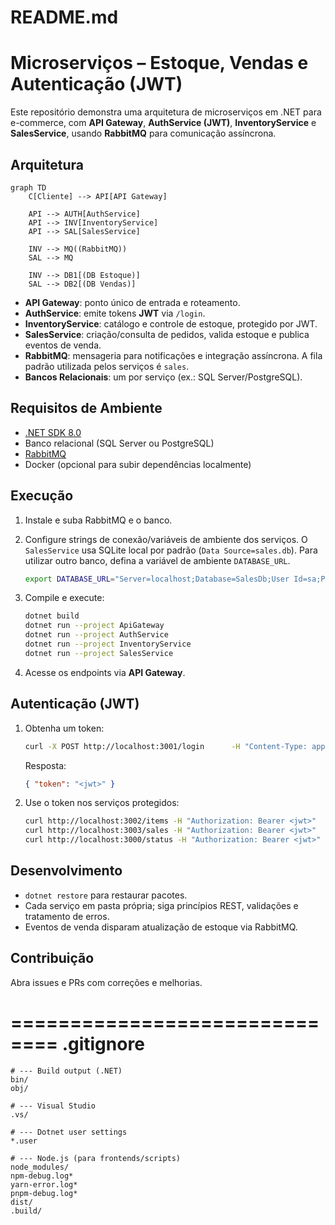 README.md
==============================
# Microserviços – Estoque, Vendas e Autenticação (JWT)

Este repositório demonstra uma arquitetura de microserviços em .NET para e-commerce, com **API Gateway**, **AuthService (JWT)**, **InventoryService** e **SalesService**, usando **RabbitMQ** para comunicação assíncrona.

## Arquitetura

```mermaid
graph TD
    C[Cliente] --> API[API Gateway]

    API --> AUTH[AuthService]
    API --> INV[InventoryService]
    API --> SAL[SalesService]

    INV --> MQ((RabbitMQ))
    SAL --> MQ

    INV --> DB1[(DB Estoque)]
    SAL --> DB2[(DB Vendas)]
```

- **API Gateway**: ponto único de entrada e roteamento.
- **AuthService**: emite tokens **JWT** via `/login`.
- **InventoryService**: catálogo e controle de estoque, protegido por JWT.
- **SalesService**: criação/consulta de pedidos, valida estoque e publica eventos de venda.
- **RabbitMQ**: mensageria para notificações e integração assíncrona. A fila padrão utilizada pelos serviços é `sales`.
- **Bancos Relacionais**: um por serviço (ex.: SQL Server/PostgreSQL).

## Requisitos de Ambiente

- [.NET SDK 8.0](https://dotnet.microsoft.com/en-us/download)
- Banco relacional (SQL Server ou PostgreSQL)
- [RabbitMQ](https://www.rabbitmq.com/download.html)
- Docker (opcional para subir dependências localmente)

## Execução

1. Instale e suba RabbitMQ e o banco.
2. Configure strings de conexão/variáveis de ambiente dos serviços.
   O `SalesService` usa SQLite local por padrão (`Data Source=sales.db`). Para utilizar outro banco, defina a variável de ambiente `DATABASE_URL`.

   ```bash
   export DATABASE_URL="Server=localhost;Database=SalesDb;User Id=sa;Password=Your_password123;"
   ```

3. Compile e execute:
   ```bash
   dotnet build
   dotnet run --project ApiGateway
   dotnet run --project AuthService
   dotnet run --project InventoryService
   dotnet run --project SalesService
   ```
4. Acesse os endpoints via **API Gateway**.

## Autenticação (JWT)

1. Obtenha um token:
   ```bash
   curl -X POST http://localhost:3001/login      -H "Content-Type: application/json"      -d '{"username":"user","password":"pass"}'
   ```
   Resposta:
   ```json
   { "token": "<jwt>" }
   ```
2. Use o token nos serviços protegidos:
   ```bash
   curl http://localhost:3002/items -H "Authorization: Bearer <jwt>"
   curl http://localhost:3003/sales -H "Authorization: Bearer <jwt>"
   curl http://localhost:3000/status -H "Authorization: Bearer <jwt>"  # via Gateway
   ```

## Desenvolvimento

- `dotnet restore` para restaurar pacotes.
- Cada serviço em pasta própria; siga princípios REST, validações e tratamento de erros.
- Eventos de venda disparam atualização de estoque via RabbitMQ.

## Contribuição

Abra issues e PRs com correções e melhorias.


==============================
.gitignore
==============================
```gitignore
# --- Build output (.NET)
bin/
obj/

# --- Visual Studio
.vs/

# --- Dotnet user settings
*.user

# --- Node.js (para frontends/scripts)
node_modules/
npm-debug.log*
yarn-error.log*
pnpm-debug.log*
dist/
.build/
```
